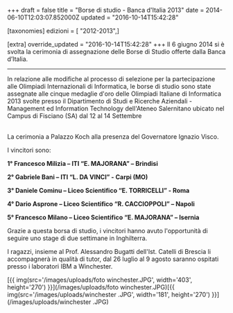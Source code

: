 +++
draft = false
title = "Borse di studio - Banca d'Italia 2013"
date = 2014-06-10T12:03:07.852000Z
updated = "2016-10-14T15:42:28"

[taxonomies]
edizioni = [ "2012-2013",]

[extra]
override_updated = "2016-10-14T15:42:28"
+++
Il 6 giugno 2014 si è svolta la cerimonia di assegnazione delle Borse di Studio offerte dalla Banca d’Italia.

<div style="text-align: center;">

- - -

</div>
In relazione alle modifiche al processo di selezione per la partecipazione alle Olimpiadi Internazionali di Informatica, le borse di studio sono state assegnate alle cinque medaglie d'oro delle Olimpiadi Italiane di Informatica 2013 svolte presso il Dipartimento di Studi e Ricerche Aziendali - Management ed Information Technology dell'Ateneo Salernitano ubicato nel Campus di Fisciano (SA) dal 12 al 14 Settembre

<br/> La cerimonia a Palazzo Koch alla presenza del Governatore Ignazio Visco.

I vincitori sono:

**1° Francesco Milizia – ITI “E. MAJORANA” – Brindisi**

**2° Gabriele Bani – ITI “L. DA VINCI” - Carpi (MO)**

**3° Daniele Cominu – Liceo Scientifico “E. TORRICELLI” - Roma**

**4° Dario Asprone – Liceo Scientifico “R. CACCIOPPOLI” – Napoli**

**5° Francesco Milano – Liceo Scientifico “E. MAJORANA” – Isernia**

Grazie a questa borsa di studio, i vincitori hanno avuto l'opportunità di seguire uno stage di due settimane in Inghilterra.

I ragazzi, insieme al Prof. Alessandro Bugatti dell'Ist. Catelli di Brescia li accompagnerà in qualità di tutor, dal 26 luglio al 9 agosto saranno ospitati presso i laboratori IBM a Winchester.

[{{ img(src='/images/uploads/foto winchester.JPG', width='403', height='270') }}](/images/uploads/foto winchester.JPG)[{{ img(src='/images/uploads/winchester .JPG', width='181', height='270') }}](/images/uploads/winchester .JPG)
